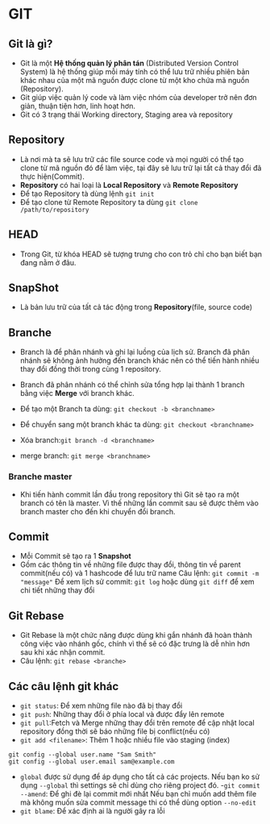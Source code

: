 GIT
===========

Git là gì?
----------------
- Git là một **Hệ thống quản lý phân tán** (Distributed Version Control System) là hệ thống giúp mỗi máy tính có thể lưu trữ nhiều phiên bản khác nhau của một mã nguồn được clone từ một kho chứa mã nguồn (Repository). 
- Git giúp việc quản lý code và làm việc nhóm của developer trở nên đơn giản, thuận tiện hơn, linh hoạt hơn.
- Git có 3 trạng thái Working directory, Staging area và repository

Repository
----------
- Là nơi mà ta sẽ lưu trữ các file source code và mọi người có thể tạo clone từ mã nguồn đó để làm việc, tại đây sẽ lưu trữ lại tất cả thay đổi đã thực hiện(Commit).
- **Repository** có hai loại là **Local Repository** và **Remote Repository**
- Để tạo Repository tà dùng lệnh `git init`
- Để tạo clone từ Remote Repository ta dùng `git clone /path/to/repository`

HEAD
-----
- Trong Git, từ khóa HEAD sẽ tượng trưng cho con trỏ chỉ cho bạn biết bạn đang nằm ở đâu.

SnapShot
-------
- Là bản lưu trữ của tất cả tác động trong **Repository**(file, source code)


Branche
--------
- Branch là để phân nhánh và ghi lại luồng của lịch sử. Branch đã phân nhánh sẽ không ảnh hưởng đến branch khác nên có thể tiến hành nhiều thay đổi đồng thời trong cùng 1 repository.

- Branch đã phân nhánh có thể chỉnh sửa tổng hợp lại thành 1 branch bằng việc **Merge** với branch khác.

- Để tạo một Branch ta dùng: `git checkout -b <branchname>`
- Để chuyển sang một branch khác ta dùng: `git checkout <branchname>`
- Xóa branch:`git branch -d <branchname>`
- merge branch: `git merge <branchname>`
### Branche master
- Khi tiến hành commit lần đầu trong repository thì Git sẽ tạo ra một branch có tên là master. Vì thế những lần commit sau sẽ được thêm vào branch master cho đến khi chuyển đổi branch.

Commit
--------
- Mỗi Commit sẽ tạo ra 1 **Snapshot**
- Gồm các thông tin về những file được thay đổi, thông tin về parent commit(nếu có) và 1 hashcode để lưu trữ name
Câu lệnh: `git commit -m "message"`
Để xem lịch sử commit: `git log` hoặc dùng `git diff` để xem chi tiết những thay đổi

Git Rebase
-------
- Git Rebase là một chức năng được dùng khi gắn nhánh đã hoàn thành công việc vào nhánh gốc, chính vì thế sẽ có đặc trưng là dễ nhìn hơn sau khi xác nhận commit.
- Câu lệnh: `git rebase <branche>`

Các câu lệnh git khác
----------------
- `git status`: Để xem những file nào đã bị thay đổi
- `git push`: Những thay đổi ở phía local và được đẩy lên remote
- `git pull`:Fetch và Merge những thay đổi trên remote để cập nhật local repository đồng thời sẽ báo những file bị conflict(nếu có)
- `git add <filename>`: Thêm 1 hoặc nhiều file vào staging (index)
```
git config --global user.name "Sam Smith"
git config --global user.email sam@example.com
```
- `global` được sử dụng để áp dụng cho tất cả các projects. Nếu bạn ko sử dụng `--global` thì settings sẽ chỉ dùng cho riêng project đó.
-`git commit --amend`: Để ghi đè lại commit mới nhất Nếu bạn chỉ muốn add thêm file mà không muốn sửa commit message thi có thể dùng option `--no-edit`
- `git blame`: Để xác định ai là người gây ra lỗi